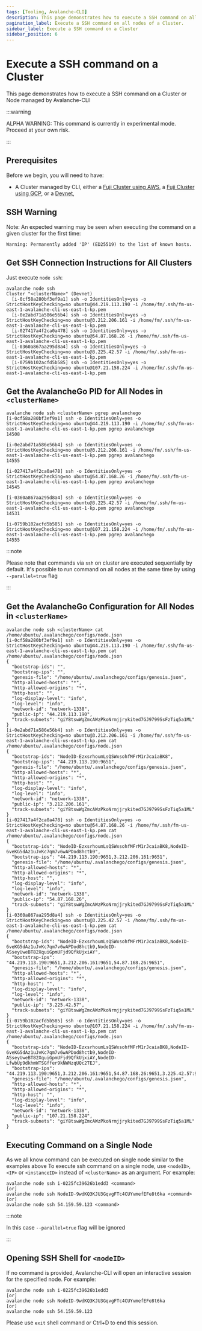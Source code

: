 ```yaml
---
tags: [Tooling, Avalanche-CLI]
description: This page demonstrates how to execute a SSH command on all nodes of a Cluster using the Avalanche-CLI.
pagination_label: Execute a SSH command on all nodes of a Cluster.
sidebar_label: Execute a SSH command on a Cluster
sidebar_position: 6
---
```


# Execute a SSH command on a Cluster

This page demonstrates how to execute a SSH command on a Cluster or Node managed by Avalanche-CLI

:::warning

ALPHA WARNING: This command is currently in experimental mode. Proceed at your own risk.

:::

## Prerequisites

Before we begin, you will need to have:

- A Cluster managed by CLI, either a [Fuji Cluster using AWS](/tooling/cli-guides/create-a-validator-aws),
a [Fuji Cluster using GCP](/tooling/cli-guides/create-a-validator-gcp), or a [Devnet](/tooling/cli-guides/setup-a-devnet),

## SSH Warning

Note: An expected warning may be seen when executing the command on a given cluster for the first time:

```text
Warning: Permanently added 'IP' (ED25519) to the list of known hosts.
```

## Get SSH Connection Instructions for All Clusters

Just execute `node ssh`:

```shell
avalanche node ssh
Cluster "<clusterName>" (Devnet)
  [i-0cf58a280bf3ef9a1] ssh -o IdentitiesOnly=yes -o StrictHostKeyChecking=no ubuntu@44.219.113.190 -i /home/fm/.ssh/fm-us-east-1-avalanche-cli-us-east-1-kp.pem 
  [i-0e2abd71a586e56b4] ssh -o IdentitiesOnly=yes -o StrictHostKeyChecking=no ubuntu@3.212.206.161 -i /home/fm/.ssh/fm-us-east-1-avalanche-cli-us-east-1-kp.pem 
  [i-027417a4f2ca0a478] ssh -o IdentitiesOnly=yes -o StrictHostKeyChecking=no ubuntu@54.87.168.26 -i /home/fm/.ssh/fm-us-east-1-avalanche-cli-us-east-1-kp.pem 
  [i-0360a867aa295d8a4] ssh -o IdentitiesOnly=yes -o StrictHostKeyChecking=no ubuntu@3.225.42.57 -i /home/fm/.ssh/fm-us-east-1-avalanche-cli-us-east-1-kp.pem 
  [i-0759b102acfd5b585] ssh -o IdentitiesOnly=yes -o StrictHostKeyChecking=no ubuntu@107.21.158.224 -i /home/fm/.ssh/fm-us-east-1-avalanche-cli-us-east-1-kp.pem 
```

## Get the AvalancheGo PID for All Nodes in `<clusterName>`

```shell
avalanche node ssh <clusterName> pgrep avalanchego
[i-0cf58a280bf3ef9a1] ssh -o IdentitiesOnly=yes -o StrictHostKeyChecking=no ubuntu@44.219.113.190 -i /home/fm/.ssh/fm-us-east-1-avalanche-cli-us-east-1-kp.pem pgrep avalanchego
14508

[i-0e2abd71a586e56b4] ssh -o IdentitiesOnly=yes -o StrictHostKeyChecking=no ubuntu@3.212.206.161 -i /home/fm/.ssh/fm-us-east-1-avalanche-cli-us-east-1-kp.pem pgrep avalanchego
14555

[i-027417a4f2ca0a478] ssh -o IdentitiesOnly=yes -o StrictHostKeyChecking=no ubuntu@54.87.168.26 -i /home/fm/.ssh/fm-us-east-1-avalanche-cli-us-east-1-kp.pem pgrep avalanchego
14545

[i-0360a867aa295d8a4] ssh -o IdentitiesOnly=yes -o StrictHostKeyChecking=no ubuntu@3.225.42.57 -i /home/fm/.ssh/fm-us-east-1-avalanche-cli-us-east-1-kp.pem pgrep avalanchego
14531

[i-0759b102acfd5b585] ssh -o IdentitiesOnly=yes -o StrictHostKeyChecking=no ubuntu@107.21.158.224 -i /home/fm/.ssh/fm-us-east-1-avalanche-cli-us-east-1-kp.pem pgrep avalanchego
14555
```

:::note

Please note that commands via `ssh` on cluster are executed sequentially by default.
It's possible to run command on all nodes at the same time by using `--parallel=true` flag

:::

## Get the AvalancheGo Configuration for All Nodes in `<clusterName>`

```shell
avalanche node ssh <clusterName> cat /home/ubuntu/.avalanchego/configs/node.json
[i-0cf58a280bf3ef9a1] ssh -o IdentitiesOnly=yes -o StrictHostKeyChecking=no ubuntu@44.219.113.190 -i /home/fm/.ssh/fm-us-east-1-avalanche-cli-us-east-1-kp.pem cat /home/ubuntu/.avalanchego/configs/node.json
{
  "bootstrap-ids": "",
  "bootstrap-ips": "",
  "genesis-file": "/home/ubuntu/.avalanchego/configs/genesis.json",
  "http-allowed-hosts": "*",
  "http-allowed-origins": "*",
  "http-host": "",
  "log-display-level": "info",
  "log-level": "info",
  "network-id": "network-1338",
  "public-ip": "44.219.113.190",
  "track-subnets": "giY8tswWgZmcAWzPkoNrmjjrykited7GJ9799SsFzTiq5a1ML"
}
[i-0e2abd71a586e56b4] ssh -o IdentitiesOnly=yes -o StrictHostKeyChecking=no ubuntu@3.212.206.161 -i /home/fm/.ssh/fm-us-east-1-avalanche-cli-us-east-1-kp.pem cat /home/ubuntu/.avalanchego/configs/node.json
{
  "bootstrap-ids": "NodeID-EzxsrhoumLsQSWxsohfMFrM1rJcaiaBK8",
  "bootstrap-ips": "44.219.113.190:9651",
  "genesis-file": "/home/ubuntu/.avalanchego/configs/genesis.json",
  "http-allowed-hosts": "*",
  "http-allowed-origins": "*",
  "http-host": "",
  "log-display-level": "info",
  "log-level": "info",
  "network-id": "network-1338",
  "public-ip": "3.212.206.161",
  "track-subnets": "giY8tswWgZmcAWzPkoNrmjjrykited7GJ9799SsFzTiq5a1ML"
}
[i-027417a4f2ca0a478] ssh -o IdentitiesOnly=yes -o StrictHostKeyChecking=no ubuntu@54.87.168.26 -i /home/fm/.ssh/fm-us-east-1-avalanche-cli-us-east-1-kp.pem cat /home/ubuntu/.avalanchego/configs/node.json
{
  "bootstrap-ids": "NodeID-EzxsrhoumLsQSWxsohfMFrM1rJcaiaBK8,NodeID-6veKG5dAz1uJvKc7qm7v6wAPDod8hctb9",
  "bootstrap-ips": "44.219.113.190:9651,3.212.206.161:9651",
  "genesis-file": "/home/ubuntu/.avalanchego/configs/genesis.json",
  "http-allowed-hosts": "*",
  "http-allowed-origins": "*",
  "http-host": "",
  "log-display-level": "info",
  "log-level": "info",
  "network-id": "network-1338",
  "public-ip": "54.87.168.26",
  "track-subnets": "giY8tswWgZmcAWzPkoNrmjjrykited7GJ9799SsFzTiq5a1ML"
}
[i-0360a867aa295d8a4] ssh -o IdentitiesOnly=yes -o StrictHostKeyChecking=no ubuntu@3.225.42.57 -i /home/fm/.ssh/fm-us-east-1-avalanche-cli-us-east-1-kp.pem cat /home/ubuntu/.avalanchego/configs/node.json
{
  "bootstrap-ids": "NodeID-EzxsrhoumLsQSWxsohfMFrM1rJcaiaBK8,NodeID-6veKG5dAz1uJvKc7qm7v6wAPDod8hctb9,NodeID-ASseyUweBT82XquiGpmUFjd9QfkUjxiAY",
  "bootstrap-ips": "44.219.113.190:9651,3.212.206.161:9651,54.87.168.26:9651",
  "genesis-file": "/home/ubuntu/.avalanchego/configs/genesis.json",
  "http-allowed-hosts": "*",
  "http-allowed-origins": "*",
  "http-host": "",
  "log-display-level": "info",
  "log-level": "info",
  "network-id": "network-1338",
  "public-ip": "3.225.42.57",
  "track-subnets": "giY8tswWgZmcAWzPkoNrmjjrykited7GJ9799SsFzTiq5a1ML"
}
[i-0759b102acfd5b585] ssh -o IdentitiesOnly=yes -o StrictHostKeyChecking=no ubuntu@107.21.158.224 -i /home/fm/.ssh/fm-us-east-1-avalanche-cli-us-east-1-kp.pem cat /home/ubuntu/.avalanchego/configs/node.json
{
  "bootstrap-ids": "NodeID-EzxsrhoumLsQSWxsohfMFrM1rJcaiaBK8,NodeID-6veKG5dAz1uJvKc7qm7v6wAPDod8hctb9,NodeID-ASseyUweBT82XquiGpmUFjd9QfkUjxiAY,NodeID-LfwbUp9dkhmWTSGffer9kNWNzqUQc2TEJ",
  "bootstrap-ips": "44.219.113.190:9651,3.212.206.161:9651,54.87.168.26:9651,3.225.42.57:9651",
  "genesis-file": "/home/ubuntu/.avalanchego/configs/genesis.json",
  "http-allowed-hosts": "*",
  "http-allowed-origins": "*",
  "http-host": "",
  "log-display-level": "info",
  "log-level": "info",
  "network-id": "network-1338",
  "public-ip": "107.21.158.224",
  "track-subnets": "giY8tswWgZmcAWzPkoNrmjjrykited7GJ9799SsFzTiq5a1ML"
}
```

## Executing Command on a Single Node

As we all know command can be executed on single node similar to the examples above
To execute ssh command on a single node, use `<nodeID>`, `<IP>` or `<instanceID>` instead of `<clusterName>` as an argument. For example:

```shell
avalanche node ssh i-0225fc39626b1edd3 <command>
[or]
avalanche node ssh NodeID-9wdKQ3KJU3GqvgFTc4CUYvmefEFe8t6ka <command>
[or]
avalanche node ssh 54.159.59.123 <command>
```

:::note

In this case `--parallel=true` flag will be ignored

:::

## Opening SSH Shell for `<nodeID>`

If no command is provided, Avalanche-CLI will open an interactive session for the specified node. For example:

```shell
avalanche node ssh i-0225fc39626b1edd3
[or] 
avalanche node ssh NodeID-9wdKQ3KJU3GqvgFTc4CUYvmefEFe8t6ka
[or]
avalanche node ssh 54.159.59.123
```

Please use `exit` shell command or Ctrl+D to end this session.
